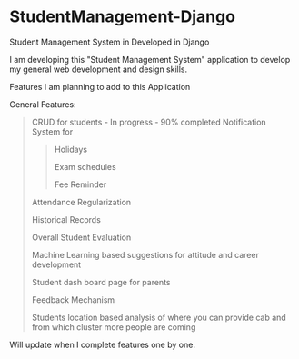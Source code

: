 # StudentManagement-Django
Student Management System in Developed in Django

I am developing this "Student Management System" application to develop my general web development and design skills.

Features I am planning to add to this Application

General Features:	
> CRUD for students - In progress - 90% completed
> Notification System for 
>> Holidays
>> 
>> Exam schedules
>>  
>> Fee Reminder
>> 
> Attendance Regularization
> 
> Historical Records
> 
> Overall Student Evaluation
> 
> Machine Learning based suggestions for attitude and career development
>
>  Student dash board page for parents
>  
>  Feedback Mechanism
>
>  Students location based analysis of where you can provide cab and from which cluster more people are coming

Will update when I complete features one by one.

